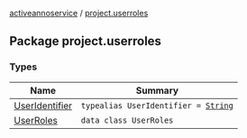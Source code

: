[activeannoservice](../index.md) / [project.userroles](./index.md)

## Package project.userroles

### Types

| Name | Summary |
|---|---|
| [UserIdentifier](-user-identifier.md) | `typealias UserIdentifier = `[`String`](https://kotlinlang.org/api/latest/jvm/stdlib/kotlin/-string/index.html) |
| [UserRoles](-user-roles/index.md) | `data class UserRoles` |
